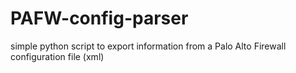 # PAFW-config-parser
simple python script to export information from a Palo Alto Firewall configuration file (xml)
